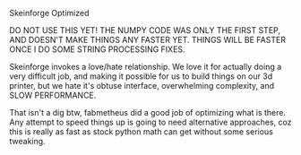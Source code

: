 Skeinforge Optimized

DO NOT USE THIS YET! THE NUMPY CODE WAS ONLY THE FIRST STEP, AND DOESN'T MAKE
THINGS ANY FASTER YET. THINGS WILL BE FASTER ONCE I DO SOME STRING PROCESSING FIXES.

Skeinforge invokes a love/hate relationship. We love it for actually doing a very
difficult job, and making it possible for us to build things on our 3d printer,
but we hate it's obtuse interface, overwhelming complexity, and SLOW PERFORMANCE.

That isn't a dig btw, fabmetheus did a good job of optimizing what is there. Any
attempt to speed things up is going to need alternative approaches, coz this is
really as fast as stock python math can get without some serious tweaking.
